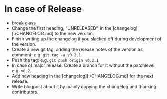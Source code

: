 # In case of Release #
*  ~~break glass~~
* Change the first heading, “UNRELEASED“, in the [changelog][./CHANGELOG.md] to the new version.
* Finish writing up the changelog if you slacked off during development of the version.
* Create a new git tag, adding the release notes of the version as comment: e.g. `git tag -a v0.2.1`
* Push the tag: e.g. `git push origin v0.2.1`
* In case of major release: Create a branch for it without the patchlevel, e.g. `v0.2`.
* Add new heading in the [changelog][./CHANGELOG.md] for the next release.
* Write blogpost about it by mainly copying the changelog and thanking contributors.
